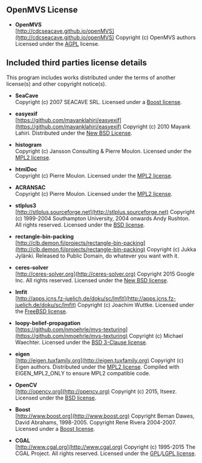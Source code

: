 ## OpenMVS License

*   __OpenMVS__<br />
    [http://cdcseacave.github.io/openMVS](http://cdcseacave.github.io/openMVS)
    Copyright (c) OpenMVS authors
    Licensed under the [AGPL](http://opensource.org/licenses/AGPL-3.0) license.

## Included third parties license details

This program includes works distributed under the terms of another license(s) and other copyright notice(s).

*   __SeaCave__<br />
    Copyright (c) 2007 SEACAVE SRL.
    Licensed under a [Boost license](http://www.boost.org/users/license.html).

*   __easyexif__<br />
    [https://github.com/mayanklahiri/easyexif](https://github.com/mayanklahiri/easyexif)
    Copyright (c) 2010 Mayank Lahiri.
    Distributed under the [New BSD License](http://opensource.org/licenses/BSD-3-Clause).

*   __histogram__<br />
    Copyright (c) Jansson Consulting & Pierre Moulon.
    Licensed under the [MPL2 license](http://opensource.org/licenses/MPL-2.0).

*   __htmlDoc__<br />
    Copyright (c) Pierre Moulon.
    Licensed under the [MPL2 license](http://opensource.org/licenses/MPL-2.0).

*   __ACRANSAC__<br />
    Copyright (c) Pierre Moulon.
    Licensed under the [MPL2 license](http://opensource.org/licenses/MPL-2.0).

*   __stlplus3__<br />
    [http://stlplus.sourceforge.net](http://stlplus.sourceforge.net)
    Copyright (c) 1999-2004 Southampton University, 2004 onwards Andy Rushton. All rights reserved.
    Licensed under the [BSD license](http://opensource.org/licenses/bsd-license.php).

*   __rectangle-bin-packing__<br />
    [http://clb.demon.fi/projects/rectangle-bin-packing](http://clb.demon.fi/projects/rectangle-bin-packing)
    Copyright (c) Jukka Jylänki.
    Released to Public Domain, do whatever you want with it.

*   __ceres-solver__<br />
    [http://ceres-solver.org](http://ceres-solver.org)
    Copyright 2015 Google Inc. All rights reserved.
    Licensed under the [New BSD license](http://ceres-solver.org/license.html).

*   __lmfit__<br />
    [http://apps.jcns.fz-juelich.de/doku/sc/lmfit](http://apps.jcns.fz-juelich.de/doku/sc/lmfit)
    Copyright (c) Joachim Wuttke.
    Licensed under the [FreeBSD license](http://opensource.org/licenses/BSD-2-Clause).

*   __loopy-belief-propagation__<br />
    [https://github.com/nmoehrle/mvs-texturing](https://github.com/nmoehrle/mvs-texturing)
    Copyright (c) Michael Waechter.
    Licensed under the [BSD 3-Clause license](http://opensource.org/licenses/BSD-3-Clause).

*   __eigen__<br />
    [http://eigen.tuxfamily.org](http://eigen.tuxfamily.org)
    Copyright (c) Eigen authors.
    Distributed under the [MPL2 license](http://opensource.org/licenses/MPL-2.0).
    Compiled with EIGEN_MPL2_ONLY to ensure MPL2 compatible code.

*   __OpenCV__<br />
    [http://opencv.org](http://opencv.org)
    Copyright (c) 2015, Itseez.
    Licensed under the [BSD license](http://opensource.org/licenses/bsd-license.php).

*   __Boost__<br />
    [http://www.boost.org](http://www.boost.org)
    Copyright Beman Dawes, David Abrahams, 1998-2005.
    Copyright Rene Rivera 2004-2007.
    Licensed under a [Boost license](http://www.boost.org/users/license.html).

*   __CGAL__<br />
    [http://www.cgal.org](http://www.cgal.org)
    Copyright (c) 1995-2015 The CGAL Project. All rights reserved.
    Licensed under the [GPL](http://www.gnu.org/copyleft/gpl.html)/[LGPL license](http://www.gnu.org/copyleft/lesser.html).

